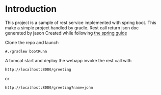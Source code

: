 # Introduction

This project is a sample of rest service implemented with spring boot.
This make a simple project handled by gradle.
Rest call return json doc generated by jason
Created while following [the spring guide](https://spring.io/guides/gs/rest-service/)


Clone the repo and launch

    #./gradlew bootRunn

A tomcat start and deploy the webapp
invoke the rest call with

    http://localhost:8080/greeting

or

    http://localhost:8080/greeting?name=john
